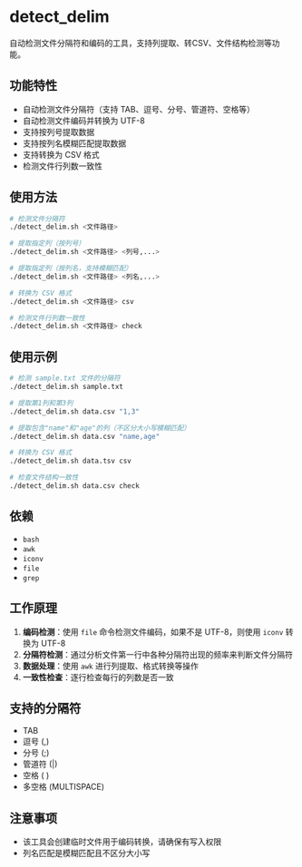 # detect_delim

自动检测文件分隔符和编码的工具，支持列提取、转CSV、文件结构检测等功能。

## 功能特性

- 自动检测文件分隔符（支持 TAB、逗号、分号、管道符、空格等）
- 自动检测文件编码并转换为 UTF-8
- 支持按列号提取数据
- 支持按列名模糊匹配提取数据
- 支持转换为 CSV 格式
- 检测文件行列数一致性

## 使用方法

```bash
# 检测文件分隔符
./detect_delim.sh <文件路径>

# 提取指定列（按列号）
./detect_delim.sh <文件路径> <列号,...>

# 提取指定列（按列名，支持模糊匹配）
./detect_delim.sh <文件路径> <列名,...>

# 转换为 CSV 格式
./detect_delim.sh <文件路径> csv

# 检测文件行列数一致性
./detect_delim.sh <文件路径> check
```

## 使用示例

```bash
# 检测 sample.txt 文件的分隔符
./detect_delim.sh sample.txt

# 提取第1列和第3列
./detect_delim.sh data.csv "1,3"

# 提取包含"name"和"age"的列（不区分大小写模糊匹配）
./detect_delim.sh data.csv "name,age"

# 转换为 CSV 格式
./detect_delim.sh data.tsv csv

# 检查文件结构一致性
./detect_delim.sh data.csv check
```

## 依赖

- `bash`
- `awk`
- `iconv`
- `file`
- `grep`

## 工作原理

1. **编码检测**：使用 `file` 命令检测文件编码，如果不是 UTF-8，则使用 `iconv` 转换为 UTF-8
2. **分隔符检测**：通过分析文件第一行中各种分隔符出现的频率来判断文件分隔符
3. **数据处理**：使用 `awk` 进行列提取、格式转换等操作
4. **一致性检查**：逐行检查每行的列数是否一致

## 支持的分隔符

- TAB
- 逗号 (,)
- 分号 (;)
- 管道符 (|)
- 空格 ( )
- 多空格 (MULTISPACE)

## 注意事项

- 该工具会创建临时文件用于编码转换，请确保有写入权限
- 列名匹配是模糊匹配且不区分大小写